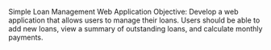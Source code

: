 Simple Loan Management Web Application
Objective: Develop a web application that allows users to manage their loans. Users should be able to add new loans, view a summary of outstanding loans, and calculate monthly payments.
